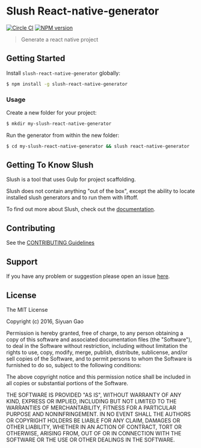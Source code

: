 # Slush React-native-generator 
[![Circle CI](https://circleci.com/gh/r1cebank/react-native-generator.svg?style=svg)](https://circleci.com/gh/r1cebank/react-native-generator)
[![NPM version](https://badge-me.herokuapp.com/api/npm/slush-react-native-generator.png)](http://badges.enytc.com/for/npm/slush-react-native-generator)

> Generate a react native project


## Getting Started

Install `slush-react-native-generator` globally:

```bash
$ npm install -g slush-react-native-generator
```

### Usage

Create a new folder for your project:

```bash
$ mkdir my-slush-react-native-generator
```

Run the generator from within the new folder:

```bash
$ cd my-slush-react-native-generator && slush react-native-generator
```

## Getting To Know Slush

Slush is a tool that uses Gulp for project scaffolding.

Slush does not contain anything "out of the box", except the ability to locate installed slush generators and to run them with liftoff.

To find out more about Slush, check out the [documentation](https://github.com/slushjs/slush).

## Contributing

See the [CONTRIBUTING Guidelines](https://github.com/r1cebank/slush-react-native-generator/blob/master/CONTRIBUTING.md)

## Support
If you have any problem or suggestion please open an issue [here](https://github.com/r1cebank/slush-react-native-generator/issues).

## License 

The MIT License

Copyright (c) 2016, Siyuan Gao

Permission is hereby granted, free of charge, to any person
obtaining a copy of this software and associated documentation
files (the "Software"), to deal in the Software without
restriction, including without limitation the rights to use,
copy, modify, merge, publish, distribute, sublicense, and/or sell
copies of the Software, and to permit persons to whom the
Software is furnished to do so, subject to the following
conditions:

The above copyright notice and this permission notice shall be
included in all copies or substantial portions of the Software.

THE SOFTWARE IS PROVIDED "AS IS", WITHOUT WARRANTY OF ANY KIND,
EXPRESS OR IMPLIED, INCLUDING BUT NOT LIMITED TO THE WARRANTIES
OF MERCHANTABILITY, FITNESS FOR A PARTICULAR PURPOSE AND
NONINFRINGEMENT. IN NO EVENT SHALL THE AUTHORS OR COPYRIGHT
HOLDERS BE LIABLE FOR ANY CLAIM, DAMAGES OR OTHER LIABILITY,
WHETHER IN AN ACTION OF CONTRACT, TORT OR OTHERWISE, ARISING
FROM, OUT OF OR IN CONNECTION WITH THE SOFTWARE OR THE USE OR
OTHER DEALINGS IN THE SOFTWARE.

